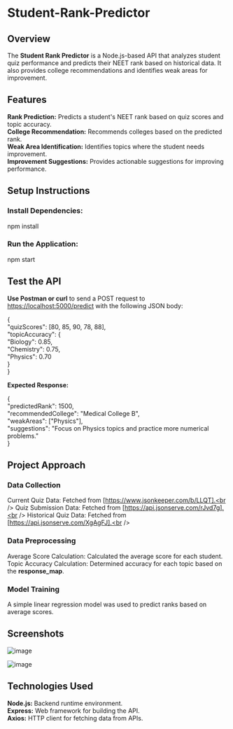 # Student-Rank-Predictor
## Overview

The **Student Rank Predictor** is a Node.js-based API that analyzes student quiz performance and predicts their NEET rank based on historical data. It also provides college recommendations and identifies weak areas for improvement.

## Features

**Rank Prediction:** Predicts a student's NEET rank based on quiz scores and topic accuracy.<br /> 
**College Recommendation:** Recommends colleges based on the predicted rank.<br /> 
**Weak Area Identification:** Identifies topics where the student needs improvement.<br /> 
**Improvement Suggestions:** Provides actionable suggestions for improving performance.<br /> 

## Setup Instructions

### Install Dependencies:

npm install

### Run the Application:

npm start

## Test the API

**Use Postman or curl** to send a POST request to [https://localhost:5000/predict](https://localhost:5000/predict) with the following JSON body:

{<br /> 
  "quizScores": [80, 85, 90, 78, 88],<br /> 
  "topicAccuracy": {<br /> 
    "Biology": 0.85,<br /> 
    "Chemistry": 0.75,<br /> 
    "Physics": 0.70<br /> 
  }<br /> 
}<br /> 

**Expected Response:**

{<br /> 
  "predictedRank": 1500,<br /> 
  "recommendedCollege": "Medical College B",<br /> 
  "weakAreas": ["Physics"],<br /> 
  "suggestions": "Focus on Physics topics and practice more numerical problems."<br /> 
}<br /> 

## Project Approach

### Data Collection

Current Quiz Data: Fetched from [https://www.jsonkeeper.com/b/LLQT].<br /> 
Quiz Submission Data: Fetched from [https://api.jsonserve.com/rJvd7g].<br /> 
Historical Quiz Data: Fetched from [https://api.jsonserve.com/XgAgFJ].<br /> 

### Data Preprocessing

Average Score Calculation: Calculated the average score for each student.<br /> 
Topic Accuracy Calculation: Determined accuracy for each topic based on the **response_map**.

### Model Training

A simple linear regression model was used to predict ranks based on average scores.

## Screenshots

![image](https://github.com/user-attachments/assets/cde46bf4-b11f-43d3-84c3-b38ff8d635d2)

![image](https://github.com/user-attachments/assets/b4a987af-8256-4a1a-ac8c-f5502700193f)

## Technologies Used

**Node.js:** Backend runtime environment.<br /> 
**Express:** Web framework for building the API.<br /> 
**Axios:** HTTP client for fetching data from APIs.<br /> 
